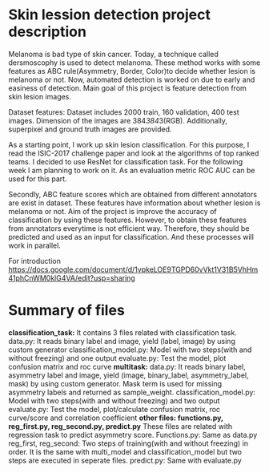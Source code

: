 # Skin lession detection project description

Melanoma is bad type of skin cancer. Today, a technique called dersmoscophy is used to detect melanoma. These method works with some features as ABC rule(Asymmetry, Border, Color)to decide whether lesion is melanoma or not. Now, automated detection is worked on due to early and easiness of detection. Main goal of this project is feature detection from skin lesion images. 

Dataset features:
Dataset includes 2000 train, 160 validation, 400 test images. Dimension of the images are 384*384*3(RGB). Additionally, superpixel and ground truth images are provided.

As a starting point, I work up skin lesion classification. For this purpose, I read the ISIC-2017 challenge paper and look at the algorithms of top ranked teams. I decided to use ResNet for classification task. For the following week I am planning to work on it. 
As  an evaluation metric ROC AUC can be used for this part.

Secondly, ABC feature scores which are obtained from different annotators are exist in dataset. These features have information about whether lesion is melanoma or not. Aim of the project is improve the accuracy of classification by using these features. However, to obtain these features from annotators everytime is not efficient way. Therefore, they should be predicted and used as an input for classification. And these processes will work in parallel.

For introduction
https://docs.google.com/document/d/1vpkeLOE9TGPD60vVkt1V31B5VhHm41phCnWM0klG4VA/edit?usp=sharing


# Summary of files
**classification_task:**
It contains 3 files related with classification task.
data.py: It reads binary label and image, yield (label, image) by  using custom generator
classification_model.py: Model with two steps(with and without freezing) and one output
evaluate.py: Test the model, plot confusion matrix and roc curve
**multitask:**
data.py: It reads binary label, asymmetry label and image, yield (image, binary_label, asymmetry_label, mask) by  using custom generator. Mask term is used for missing asymmetry labels and returned as sample_weight.
classification_model.py: Model with two steps(with and without freezing) and two output
evaluate.py: Test the model, plot/calculate confusion matrix, roc curve/score and correlation coefficient
**other files: functions.py, reg_first.py, reg_second.py, predict.py**
These files are related with regression task to predict asymmetry score. 
Functions.py: Same as data.py
reg_first, reg_second: Two steps of training(with and without freezing) in order. It is the same with multi_model and classification_model but two steps are executed in seperate files.
predict.py: Same with evaluate.py
